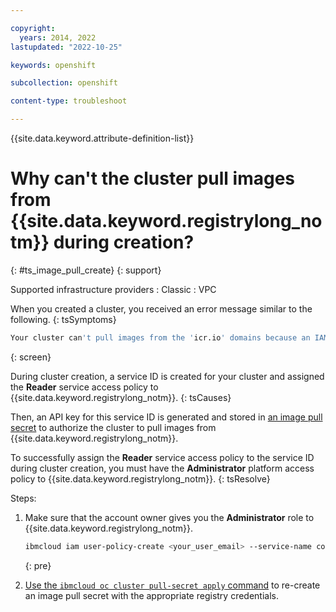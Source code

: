 ```yaml
---

copyright: 
  years: 2014, 2022
lastupdated: "2022-10-25"

keywords: openshift

subcollection: openshift

content-type: troubleshoot

---
```


{{site.data.keyword.attribute-definition-list}}



# Why can't the cluster pull images from {{site.data.keyword.registrylong_notm}} during creation?
{: #ts_image_pull_create}
{: support}

Supported infrastructure providers
:   Classic
:   VPC


When you created a cluster, you received an error message similar to the following.
{: tsSymptoms}


```sh
Your cluster can't pull images from the 'icr.io' domains because an IAM access policy could not be created. Make sure that you have the IAM Administrator platform access role to. Then, create an image pull secret with IAM credentials to the registry by running 'ibmcloud ks cluster pull-secret apply'.
```
{: screen}


During cluster creation, a service ID is created for your cluster and assigned the **Reader** service access policy to {{site.data.keyword.registrylong_notm}}.
{: tsCauses}

Then, an API key for this service ID is generated and stored in [an image pull secret](/docs/openshift?topic=openshift-registry#cluster_registry_auth) to authorize the cluster to pull images from {{site.data.keyword.registrylong_notm}}.

To successfully assign the **Reader** service access policy to the service ID during cluster creation, you must have the **Administrator** platform access policy to {{site.data.keyword.registrylong_notm}}.
{: tsResolve}

Steps:
1. Make sure that the account owner gives you the **Administrator** role to {{site.data.keyword.registrylong_notm}}.
    ```sh
    ibmcloud iam user-policy-create <your_user_email> --service-name container-registry --roles Administrator
    ```
    {: pre}

2. [Use the `ibmcloud oc cluster pull-secret apply` command](/docs/openshift?topic=openshift-kubernetes-service-cli#cs_cluster_pull_secret_apply) to re-create an image pull secret with the appropriate registry credentials.






